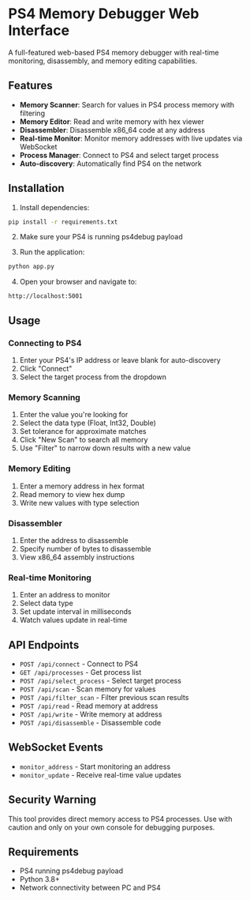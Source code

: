 # PS4 Memory Debugger Web Interface

A full-featured web-based PS4 memory debugger with real-time monitoring, disassembly, and memory editing capabilities.

## Features

- **Memory Scanner**: Search for values in PS4 process memory with filtering
- **Memory Editor**: Read and write memory with hex viewer
- **Disassembler**: Disassemble x86_64 code at any address
- **Real-time Monitor**: Monitor memory addresses with live updates via WebSocket
- **Process Manager**: Connect to PS4 and select target process
- **Auto-discovery**: Automatically find PS4 on the network

## Installation

1. Install dependencies:
```bash
pip install -r requirements.txt
```

2. Make sure your PS4 is running ps4debug payload

3. Run the application:
```bash
python app.py
```

4. Open your browser and navigate to:
```
http://localhost:5001
```

## Usage

### Connecting to PS4
1. Enter your PS4's IP address or leave blank for auto-discovery
2. Click "Connect"
3. Select the target process from the dropdown

### Memory Scanning
1. Enter the value you're looking for
2. Select the data type (Float, Int32, Double)
3. Set tolerance for approximate matches
4. Click "New Scan" to search all memory
5. Use "Filter" to narrow down results with a new value

### Memory Editing
1. Enter a memory address in hex format
2. Read memory to view hex dump
3. Write new values with type selection

### Disassembler
1. Enter the address to disassemble
2. Specify number of bytes to disassemble
3. View x86_64 assembly instructions

### Real-time Monitoring
1. Enter an address to monitor
2. Select data type
3. Set update interval in milliseconds
4. Watch values update in real-time

## API Endpoints

- `POST /api/connect` - Connect to PS4
- `GET /api/processes` - Get process list
- `POST /api/select_process` - Select target process
- `POST /api/scan` - Scan memory for values
- `POST /api/filter_scan` - Filter previous scan results
- `POST /api/read` - Read memory at address
- `POST /api/write` - Write memory at address
- `POST /api/disassemble` - Disassemble code

## WebSocket Events

- `monitor_address` - Start monitoring an address
- `monitor_update` - Receive real-time value updates

## Security Warning

This tool provides direct memory access to PS4 processes. Use with caution and only on your own console for debugging purposes.

## Requirements

- PS4 running ps4debug payload
- Python 3.8+
- Network connectivity between PC and PS4
